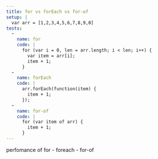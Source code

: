 ```yaml
---
title: for vs forEach vs for-of
setup: |
  var arr = [1,2,3,4,5,6,7,8,9,0]
tests:
  -
    name: for
    code: |
      for (var i = 0, len = arr.length; i < len; i++) {
        var item = arr[i];
        item + 1;
      }
  -
    name: forEach
    code: |
      arr.forEach(function(item) {
        item + 1;
      });
  -
    name: for-of
    code: |
      for (var item of arr) {
        item + 1;
      }
---
```

perfomance of for - foreach - for-of
